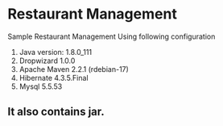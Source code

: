 # Restaurant Management
Sample Restaurant Management Using following configuration
  1. Java version: 1.8.0_111  
  2. Dropwizard 1.0.0
  3. Apache Maven 2.2.1 (rdebian-17)
  4. Hibernate 4.3.5.Final
  5. Mysql 5.5.53
  
  ## It also contains jar.

